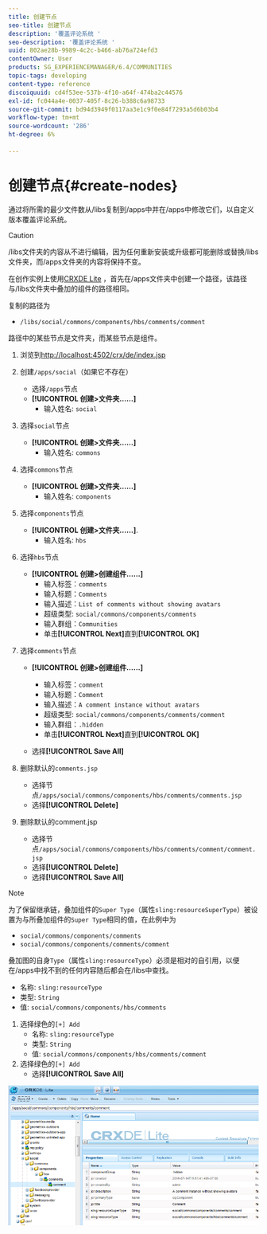 ```yaml
---
title: 创建节点
seo-title: 创建节点
description: '覆盖评论系统 '
seo-description: '覆盖评论系统 '
uuid: 802ae28b-9989-4c2c-b466-ab76a724efd3
contentOwner: User
products: SG_EXPERIENCEMANAGER/6.4/COMMUNITIES
topic-tags: developing
content-type: reference
discoiquuid: cd4f53ee-537b-4f10-a64f-474ba2c44576
exl-id: fc044a4e-0037-405f-8c26-b388c6a98733
source-git-commit: bd94d3949f0117aa3e1c9f0e84f7293a5d6b03b4
workflow-type: tm+mt
source-wordcount: '286'
ht-degree: 6%

---
```


# 创建节点{#create-nodes}

通过将所需的最少文件数从/libs复制到/apps中并在/apps中修改它们，以自定义版本覆盖评论系统。

>[!CAUTION]
>
>/libs文件夹的内容从不进行编辑，因为任何重新安装或升级都可能删除或替换/libs文件夹，而/apps文件夹的内容将保持不变。

在创作实例上使用[CRXDE Lite](../../help/sites-developing/developing-with-crxde-lite.md) ，首先在/apps文件夹中创建一个路径，该路径与/libs文件夹中叠加的组件的路径相同。

复制的路径为

* `/libs/social/commons/components/hbs/comments/comment`

路径中的某些节点是文件夹，而某些节点是组件。

1. 浏览到[http://localhost:4502/crx/de/index.jsp](http://localhost:4502/crx/de/index.jsp)
1. 创建`/apps/social`（如果它不存在）
   * 选择`/apps`节点
   * **[!UICONTROL 创建>文件夹……]**
      * 输入姓名: `social`
1. 选择`social`节点
   * **[!UICONTROL 创建>文件夹……]**
      * 输入姓名: `commons`
1. 选择`commons`节点
   * **[!UICONTROL 创建>文件夹……]**
      * 输入姓名: `components`
1. 选择`components`节点
   * **[!UICONTROL 创建>文件夹……]**.
      * 输入姓名: `hbs`
1. 选择`hbs`节点
   * **[!UICONTROL 创建>创建组件……]**
      * 输入标签：`comments`
      * 输入标题：`Comments`
      * 输入描述：`List of comments without showing avatars`
      * 超级类型: `social/commons/components/comments`
      * 输入群组：`Communities`
      * 单击&#x200B;**[!UICONTROL Next]**&#x200B;直到&#x200B;**[!UICONTROL OK]**
1. 选择`comments`节点

   * **[!UICONTROL 创建>创建组件……]**

      * 输入标签：`comment`
      * 输入标题：`Comment`
      * 输入描述：`A comment instance without avatars`
      * 超级类型: `social/commons/components/comments/comment`
      * 输入群组：`.hidden`
      * 单击&#x200B;**[!UICONTROL Next]**&#x200B;直到&#x200B;**[!UICONTROL OK]**
   * 选择&#x200B;**[!UICONTROL Save All]**
1. 删除默认的`comments.jsp`
   * 选择节点`/apps/social/commons/components/hbs/comments/comments.jsp`
   * 选择&#x200B;**[!UICONTROL Delete]**
1. 删除默认的comment.jsp
   * 选择节点`/apps/social/commons/components/hbs/comments/comment/comment.jsp`
   * 选择&#x200B;**[!UICONTROL Delete]**
   * 选择&#x200B;**[!UICONTROL Save All]**

>[!NOTE]
>
>为了保留继承链，叠加组件的`Super Type`（属性`sling:resourceSuperType`）被设置为与所叠加组件的`Super Type`相同的值，在此例中为
>
>* `social/commons/components/comments`
>* `social/commons/components/comments/comment`

>



叠加图的自身`Type`（属性`sling:resourceType`）必须是相对的自引用，以便在/apps中找不到的任何内容随后都会在/libs中查找。
* 名称: `sling:resourceType`
* 类型: `String`
* 值: `social/commons/components/hbs/comments`

1. 选择绿色的`[+] Add`
   * 名称: `sling:resourceType`
   * 类型: `String`
   * 值: `social/commons/components/hbs/comments/comment`
1. 选择绿色的`[+] Add`
   * 选择&#x200B;**[!UICONTROL Save All]**

![chlimage_1-4](assets/chlimage_1-4.png)
